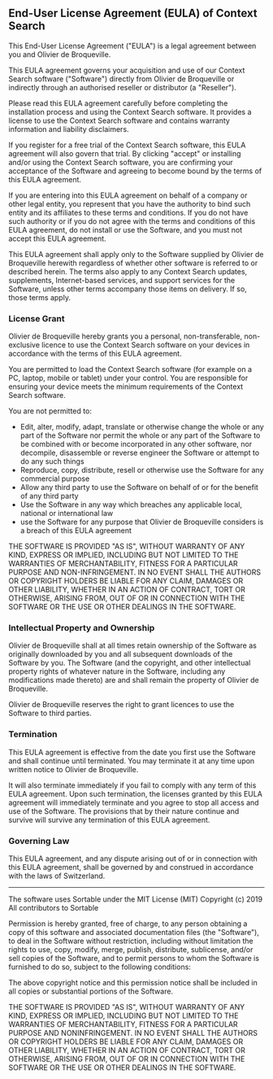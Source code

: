 
## End-User License Agreement (EULA) of Context Search
This End-User License Agreement ("EULA") is a legal agreement between
you and Olivier de Broqueville.

This EULA agreement governs your acquisition and use of our Context
Search software ("Software") directly from Olivier de
Broqueville or indirectly through an authorised reseller
or distributor (a "Reseller").

Please read this EULA agreement carefully before completing the
installation process and using the Context Search software.
It provides a license to use the Context Search software
and contains warranty information and liability disclaimers.

If you register for a free trial of the Context Search software, this EULA agreement will also govern that trial. By clicking "accept" or installing and/or using the Context Search software, you are confirming your acceptance of the Software and agreeing to become bound by the terms of this EULA agreement.

If you are entering into this EULA agreement on behalf of a company or
other legal entity, you represent that you have the authority to bind
such entity and its affiliates to these terms and conditions. If you do
not have such authority or if you do not agree with the terms and
conditions of this EULA agreement, do not install or use the Software,
and you must not accept this EULA agreement.

This EULA agreement shall apply only to the Software supplied by
Olivier de Broqueville herewith regardless of whether
other software is referred to or described herein. The terms also apply
to any Context Search updates, supplements, Internet-based
services, and support services for the Software, unless other terms
accompany those items on delivery. If so, those terms apply.

### License Grant
Olivier de Broqueville hereby grants you a personal,
non-transferable, non-exclusive licence to use the Context
Search software on your devices in accordance with the terms
of this EULA agreement.

You are permitted to load the Context Search software (for
example on a PC, laptop, mobile or tablet) under your control. You are
responsible for ensuring your device meets the minimum requirements of
the Context Search software.

You are not permitted to:

* Edit, alter, modify, adapt, translate or otherwise change the whole
or any part of the Software nor permit the whole or any part of the
Software to be combined with or become incorporated in any other
software, nor decompile, disassemble or reverse engineer the
Software or attempt to do any such things
* Reproduce, copy, distribute, resell or otherwise use the Software
for any commercial purpose
* Allow any third party to use the Software on behalf of or for the
benefit of any third party
* Use the Software in any way which breaches any applicable local,
national or international law
* use the Software for any purpose that Olivier de Broqueville considers 
is a breach of this EULA agreement

THE SOFTWARE IS PROVIDED "AS IS", WITHOUT WARRANTY OF ANY KIND, EXPRESS OR 
IMPLIED, INCLUDING BUT NOT LIMITED TO THE WARRANTIES OF MERCHANTABILITY, 
FITNESS FOR A PARTICULAR PURPOSE AND NON-INFRINGEMENT. IN NO EVENT SHALL 
THE AUTHORS OR COPYRIGHT HOLDERS BE LIABLE FOR ANY CLAIM, DAMAGES OR OTHER 
LIABILITY, WHETHER IN AN ACTION OF CONTRACT, TORT OR OTHERWISE, ARISING 
FROM, OUT OF OR IN CONNECTION WITH THE SOFTWARE OR THE USE OR OTHER DEALINGS 
IN THE SOFTWARE.

### Intellectual Property and Ownership
Olivier de Broqueville shall at all times retain
ownership of the Software as originally downloaded by you and all
subsequent downloads of the Software by you. The Software (and the
copyright, and other intellectual property rights of whatever nature in
the Software, including any modifications made thereto) are and shall
remain the property of Olivier de Broqueville.

Olivier de Broqueville reserves the right to grant
licences to use the Software to third parties.

### Termination
This EULA agreement is effective from the date you first use the
Software and shall continue until terminated. You may terminate it at
any time upon written notice to Olivier de Broqueville.

It will also terminate immediately if you fail to comply with any term
of this EULA agreement. Upon such termination, the licenses granted by
this EULA agreement will immediately terminate and you agree to stop all
access and use of the Software. The provisions that by their nature
continue and survive will survive any termination of this EULA
agreement.

### Governing Law
This EULA agreement, and any dispute arising out of or in connection
with this EULA agreement, shall be governed by and construed in
accordance with the laws of Switzerland.

_______________________________________________________________________________________________________

The software uses Sortable under the MIT License (MIT)
Copyright (c) 2019 All contributors to Sortable

Permission is hereby granted, free of charge, to any person obtaining a copy
of this software and associated documentation files (the "Software"), to deal
in the Software without restriction, including without limitation the rights
to use, copy, modify, merge, publish, distribute, sublicense, and/or sell
copies of the Software, and to permit persons to whom the Software is
furnished to do so, subject to the following conditions:

The above copyright notice and this permission notice shall be included in all
copies or substantial portions of the Software.

THE SOFTWARE IS PROVIDED "AS IS", WITHOUT WARRANTY OF ANY KIND, EXPRESS OR
IMPLIED, INCLUDING BUT NOT LIMITED TO THE WARRANTIES OF MERCHANTABILITY,
FITNESS FOR A PARTICULAR PURPOSE AND NONINFRINGEMENT. IN NO EVENT SHALL THE
AUTHORS OR COPYRIGHT HOLDERS BE LIABLE FOR ANY CLAIM, DAMAGES OR OTHER
LIABILITY, WHETHER IN AN ACTION OF CONTRACT, TORT OR OTHERWISE, ARISING FROM,
OUT OF OR IN CONNECTION WITH THE SOFTWARE OR THE USE OR OTHER DEALINGS IN THE
SOFTWARE.
